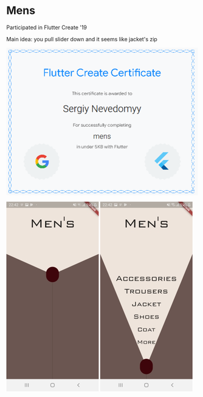 # Mens

Participated in Flutter Create '19

Main idea: you pull slider down and it seems like jacket's zip

![img](s1.png)

![img](s2.jpg) ![img](s3.jpg)
